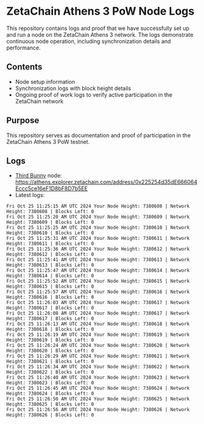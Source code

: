 # ZetaChain Athens 3 PoW Node Logs
This repository contains logs and proof that we have successfully set up and run a node on the ZetaChain Athens 3 network. The logs demonstrate continuous node operation, including synchronization details and performance.

## Contents
- Node setup information
- Synchronization logs with block height details
- Ongoing proof of work logs to verify active participation in the ZetaChain network

## Purpose
This repository serves as documentation and proof of participation in the ZetaChain Athens 3 PoW testnet.

## Logs

- [Third Bunny](https://thirdbunny.xyz/) node: https://athens.explorer.zetachain.com/address/0x225254d35dE666064Eccc5ce16eF1D8bF8D7b5EE
- Latest logs:
```
Fri Oct 25 11:25:15 AM UTC 2024 Your Node Height: 7380608 | Network Height: 7380608 | Blocks Left: 0
Fri Oct 25 11:25:20 AM UTC 2024 Your Node Height: 7380609 | Network Height: 7380609 | Blocks Left: 0
Fri Oct 25 11:25:25 AM UTC 2024 Your Node Height: 7380610 | Network Height: 7380610 | Blocks Left: 0
Fri Oct 25 11:25:31 AM UTC 2024 Your Node Height: 7380611 | Network Height: 7380611 | Blocks Left: 0
Fri Oct 25 11:25:36 AM UTC 2024 Your Node Height: 7380612 | Network Height: 7380612 | Blocks Left: 0
Fri Oct 25 11:25:41 AM UTC 2024 Your Node Height: 7380613 | Network Height: 7380613 | Blocks Left: 0
Fri Oct 25 11:25:47 AM UTC 2024 Your Node Height: 7380614 | Network Height: 7380614 | Blocks Left: 0
Fri Oct 25 11:25:52 AM UTC 2024 Your Node Height: 7380615 | Network Height: 7380615 | Blocks Left: 0
Fri Oct 25 11:25:57 AM UTC 2024 Your Node Height: 7380616 | Network Height: 7380616 | Blocks Left: 0
Fri Oct 25 11:26:03 AM UTC 2024 Your Node Height: 7380617 | Network Height: 7380617 | Blocks Left: 0
Fri Oct 25 11:26:08 AM UTC 2024 Your Node Height: 7380617 | Network Height: 7380617 | Blocks Left: 0
Fri Oct 25 11:26:13 AM UTC 2024 Your Node Height: 7380618 | Network Height: 7380618 | Blocks Left: 0
Fri Oct 25 11:26:19 AM UTC 2024 Your Node Height: 7380619 | Network Height: 7380619 | Blocks Left: 0
Fri Oct 25 11:26:24 AM UTC 2024 Your Node Height: 7380620 | Network Height: 7380620 | Blocks Left: 0
Fri Oct 25 11:26:29 AM UTC 2024 Your Node Height: 7380621 | Network Height: 7380621 | Blocks Left: 0
Fri Oct 25 11:26:34 AM UTC 2024 Your Node Height: 7380622 | Network Height: 7380622 | Blocks Left: 0
Fri Oct 25 11:26:40 AM UTC 2024 Your Node Height: 7380623 | Network Height: 7380623 | Blocks Left: 0
Fri Oct 25 11:26:45 AM UTC 2024 Your Node Height: 7380624 | Network Height: 7380624 | Blocks Left: 0
Fri Oct 25 11:26:50 AM UTC 2024 Your Node Height: 7380625 | Network Height: 7380625 | Blocks Left: 0
Fri Oct 25 11:26:56 AM UTC 2024 Your Node Height: 7380626 | Network Height: 7380626 | Blocks Left: 0
```
